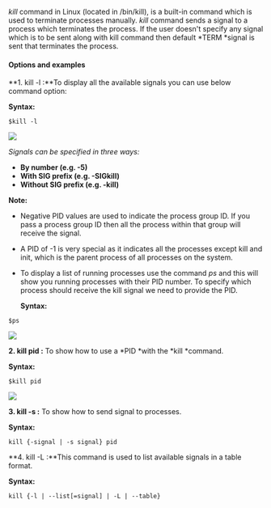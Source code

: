 *kill* command in Linux (located in /bin/kill), is a built-in command which is used to terminate processes manually. *kill* command sends a signal to a process which terminates the process. If the user doesn't specify any signal which is to be sent along with kill command then default *TERM *signal is sent that terminates the process.

#### Options and examples

**1\. kill -l :**To display all the available signals you can use below command option:

**Syntax:**

```
$kill -l
```

![](https://media.geeksforgeeks.org/wp-content/uploads/kill1.png)

_Signals can be specified in three ways:_

- **By number (e.g. -5)**
- **With SIG prefix (e.g. -SIGkill)**
- **Without SIG prefix (e.g. -kill)**

**Note:**

- Negative PID values are used to indicate the process group ID. If you pass a process group ID then all the process within that group will receive the signal.
- A PID of -1 is very special as it indicates all the processes except kill and init, which is the parent process of all processes on the system.
- To display a list of running processes use the command *ps* and this will show you running processes with their PID number. To specify which process should receive the kill signal we need to provide the PID.

  **Syntax:**

```
$ps
```

![](https://media.geeksforgeeks.org/wp-content/uploads/kill2.png)

**2\. kill pid :** To show how to use a *PID *with the *kill *command.

**Syntax:**

```
$kill pid
```

![](https://media.geeksforgeeks.org/wp-content/uploads/kill3.png)

**3\. kill -s :** To show how to send signal to processes.

**Syntax:**

```
kill {-signal | -s signal} pid
```

**4\. kill -L :**This command is used to list available signals in a table format.

**Syntax:**

```
kill {-l | --list[=signal] | -L | --table}
```
